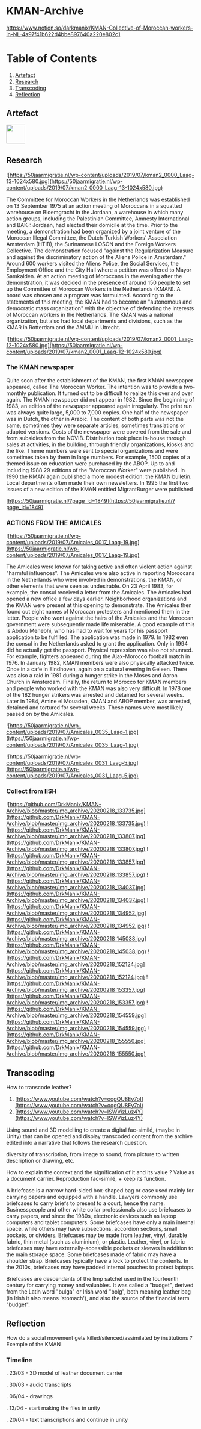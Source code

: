 # KMAN-Archive
https://www.notion.so/darkmanix/KMAN-Collective-of-Moroccan-workers-in-NL-4a97f41b622d4bbe897640a220e802c1

# Table of Contents
1. [Artefact](#Artefact)
2. [Research](#Research)
3. [Transcoding](#Transcoding)
4. [Reflection](#Reflection)

## Artefact
<img src="https://github.com/DrkManix/KMAN-Archive/blob/master/img_archive/20200218_145106.jpg" width="50" height="50">

## Research
![https://50jaarmigratie.nl/wp-content/uploads/2019/07/kman2_0000_Laag-13-1024x580.jpg](https://50jaarmigratie.nl/wp-content/uploads/2019/07/kman2_0000_Laag-13-1024x580.jpg)

The Committee for Moroccan Workers in the Netherlands was established on 13 September 1975 at an action meeting of Moroccans in a squatted warehouse on Bloemgracht in the Jordaan, a warehouse in which many action groups, including the Palestinian Committee, Amnesty International and BAK-: Jordaan, had elected their domicile at the time.
Prior to the meeting, a demonstration had been organized by a joint venture of the Moroccan Illegal Committee, the Dutch-Turkish Workers' Association Amsterdam (HTIB), the Surinamese LOSON and the Foreign Workers Collective. The demonstration focused "against the Regularization Measure and against the discriminatory action of the Aliens Police in Amsterdam."
Around 600 workers visited the Aliens Police, the Social Services, the Employment Office and the City Hall where a petition was offered to Mayor Samkalden. At an action meeting of Moroccans in the evening after the demonstration, it was decided in the presence of around 150 people to set up the Committee of Moroccan Workers in the Netherlands (KMAN). A board was chosen and a program was formulated. According to the statements of this meeting, the KMAN had to become an "autonomous and democratic mass organization" with the objective of defending the interests of Moroccan workers in the Netherlands.
The KMAN was a national organization, but also had local departments and divisions, such as the KMAR in Rotterdam and the AMMU in Utrecht.

![https://50jaarmigratie.nl/wp-content/uploads/2019/07/kman2_0001_Laag-12-1024x580.jpg](https://50jaarmigratie.nl/wp-content/uploads/2019/07/kman2_0001_Laag-12-1024x580.jpg)

### The KMAN newspaper

Quite soon after the establishment of the KMAN, the first KMAN newspaper appeared, called The Moroccan Worker. The intention was to provide a two-monthly publication. It turned out to be difficult to realize this over and over again. The KMAN newspaper did not appear in 1982. Since the beginning of 1983, an edition of the newspaper appeared again irregularly.
The print run was always quite large, 5,000 to 7,000 copies. One half of the newspaper was in Dutch, the other in Arabic. The content of both parts was not the same, sometimes they were separate articles, sometimes translations or adapted versions. Costs of the newspaper were covered from the sale and from subsidies from the NOVIB. Distribution took place in-house through sales at activities, in the building, through friendly organizations, kiosks and the like. Theme numbers were sent to special organizations and were sometimes taken by them in large numbers. For example, 1500 copies of a themed issue on education were purchased by the ABOP. Up to and including 1988 29 editions of the "Moroccan Worker" were published. In 1990 the KMAN again published a more modest edition: the KMAN bulletin. Local departments often made their own newsletters. In 1995 the first two issues of a new edition of the KMAN entitled MigrantBurger were published

[https://50jaarmigratie.nl/?page_id=1849](https://50jaarmigratie.nl/?page_id=1849)

### ACTIONS FROM THE AMICALES

![https://50jaarmigratie.nl/wp-content/uploads/2019/07/Amicales_0017_Laag-19.jpg](https://50jaarmigratie.nl/wp-content/uploads/2019/07/Amicales_0017_Laag-19.jpg)

The Amicales were known for taking active and often violent action against "harmful influences". The Amicales were also active in reporting Moroccans in the Netherlands who were involved in demonstrations, the KMAN, or other elements that were seen as undesirable. On 23 April 1983, for example, the consul received a letter from the Amicales. The Amicales had opened a new office a few days earlier. Neighborhood organizations and the KMAN were present at this opening to demonstrate. The Amicales then found out eight names of Moroccan protesters and mentioned them in the letter.
People who went against the hairs of the Amicales and the Moroccan government were subsequently made life miserable. A good example of this is Abdou Menebhi, who has had to wait for years for his passport application to be fulfilled. The application was made in 1979. In 1982 even the consul in the Netherlands asked to grant the application. Only in 1994 did he actually get the passport.
Physical repression was also not shunned. For example, fighters appeared during the Ajax-Morocco football match in 1976. In January 1982, KMAN members were also physically attacked twice. Once in a cafe in Eindhoven, again on a cultural evening in Geleen.
There was also a raid in 1981 during a hunger strike in the Moses and Aaron Church in Amsterdam.
Finally, the return to Morocco for KMAN members and people who worked with the KMAN was also very difficult. In 1978 one of the 182 hunger strikers was arrested and detained for several weeks.
Later in 1984, Amine el Mouaden, KMAN and ABOP member, was arrested, detained and tortured for several weeks. These names were most likely passed on by the Amicales.

![https://50jaarmigratie.nl/wp-content/uploads/2019/07/Amicales_0035_Laag-1.jpg](https://50jaarmigratie.nl/wp-content/uploads/2019/07/Amicales_0035_Laag-1.jpg)

![https://50jaarmigratie.nl/wp-content/uploads/2019/07/Amicales_0031_Laag-5.jpg](https://50jaarmigratie.nl/wp-content/uploads/2019/07/Amicales_0031_Laag-5.jpg)

### Collect from IISH

![https://github.com/DrkManix/KMAN-Archive/blob/master/img_archive/20200218_133735.jpg](https://github.com/DrkManix/KMAN-Archive/blob/master/img_archive/20200218_133735.jpg)
![https://github.com/DrkManix/KMAN-Archive/blob/master/img_archive/20200218_133807.jpg](https://github.com/DrkManix/KMAN-Archive/blob/master/img_archive/20200218_133807.jpg)
![https://github.com/DrkManix/KMAN-Archive/blob/master/img_archive/20200218_133857.jpg](https://github.com/DrkManix/KMAN-Archive/blob/master/img_archive/20200218_133857.jpg)
![https://github.com/DrkManix/KMAN-Archive/blob/master/img_archive/20200218_134037.jpg](https://github.com/DrkManix/KMAN-Archive/blob/master/img_archive/20200218_134037.jpg)
![https://github.com/DrkManix/KMAN-Archive/blob/master/img_archive/20200218_134952.jpg](https://github.com/DrkManix/KMAN-Archive/blob/master/img_archive/20200218_134952.jpg)
![https://github.com/DrkManix/KMAN-Archive/blob/master/img_archive/20200218_145038.jpg](https://github.com/DrkManix/KMAN-Archive/blob/master/img_archive/20200218_145038.jpg)
![https://github.com/DrkManix/KMAN-Archive/blob/master/img_archive/20200218_152124.jpg](https://github.com/DrkManix/KMAN-Archive/blob/master/img_archive/20200218_152124.jpg)
![https://github.com/DrkManix/KMAN-Archive/blob/master/img_archive/20200218_153357.jpg](https://github.com/DrkManix/KMAN-Archive/blob/master/img_archive/20200218_153357.jpg)
![https://github.com/DrkManix/KMAN-Archive/blob/master/img_archive/20200218_154559.jpg](https://github.com/DrkManix/KMAN-Archive/blob/master/img_archive/20200218_154559.jpg)
![https://github.com/DrkManix/KMAN-Archive/blob/master/img_archive/20200218_155550.jpg](https://github.com/DrkManix/KMAN-Archive/blob/master/img_archive/20200218_155550.jpg)



## Transcoding

How to transcode leather?

1. [https://www.youtube.com/watch?v=oogQU8Ey7oI](https://www.youtube.com/watch?v=oogQU8Ey7oI)
2. [https://www.youtube.com/watch?v=ISWVizLuz4Y](https://www.youtube.com/watch?v=ISWVizLuz4Y)

Using sound and 3D modelling to create a digital fac-similé, (maybe in Unity) that can be opened and display transcoded content from the archive edited into a narrative that follows the research question.

diversity of transcription, from image to sound, from picture to written description or drawing, etc.

How to explain the context and the signification of it and its value ?
Value as a document carrier.
Reproduction fac-similé, + keep its function.

A briefcase is a narrow hard-sided box-shaped bag or case used mainly for carrying papers and equipped with a handle. Lawyers commonly use briefcases to carry briefs to present to a court, hence the name. Businesspeople and other white collar professionals also use briefcases to carry papers, and since the 1980s, electronic devices such as laptop computers and tablet computers. Some briefcases have only a main internal space, while others may have subsections, accordion sections, small pockets, or dividers. Briefcases may be made from leather, vinyl, durable fabric, thin metal (such as aluminium), or plastic. Leather, vinyl, or fabric briefcases may have externally-accessible pockets or sleeves in addition to the main storage space. Some briefcases made of fabric may have a shoulder strap. Briefcases typically have a lock to protect the contents. In the 2010s, briefcases may have padded internal pouches to protect laptops.

Briefcases are descendants of the limp satchel used in the fourteenth century for carrying money and valuables. It was called a "budget", derived from the Latin word "bulga" or Irish word "bolg", both meaning leather bag (in Irish it also means 'stomach'), and also the source of the financial term "budget".

## Reflection

How do a social movement gets killed/silenced/assimilated by institutions ?
Exemple of the KMAN

### Timeline
. 23/03 - 3D model of leather document carrier

. 30/03 - audio transcripts

. 06/04 - drawings

. 13/04 - start making the files in unity

. 20/04 - text transcriptions and continue in unity
